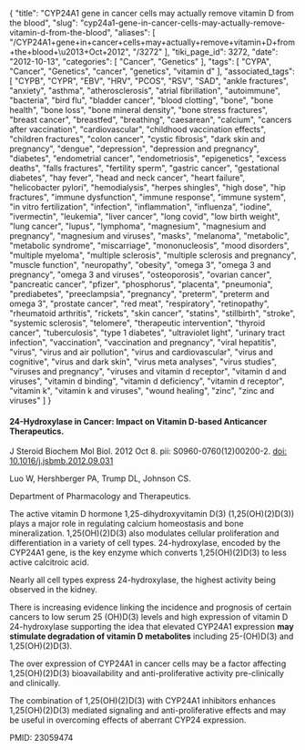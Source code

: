 {
    "title": "CYP24A1 gene in cancer cells may actually remove vitamin D from the blood",
    "slug": "cyp24a1-gene-in-cancer-cells-may-actually-remove-vitamin-d-from-the-blood",
    "aliases": [
        "/CYP24A1+gene+in+cancer+cells+may+actually+remove+vitamin+D+from+the+blood+\u2013+Oct+2012",
        "/3272"
    ],
    "tiki_page_id": 3272,
    "date": "2012-10-13",
    "categories": [
        "Cancer",
        "Genetics"
    ],
    "tags": [
        "CYPA",
        "Cancer",
        "Genetics",
        "cancer",
        "genetics",
        "vitamin d"
    ],
    "associated_tags": [
        "CYPB",
        "CYPR",
        "EBV",
        "HRV",
        "PCOS",
        "RSV",
        "SAD",
        "ankle fractures",
        "anxiety",
        "asthma",
        "atherosclerosis",
        "atrial fibrillation",
        "autoimmune",
        "bacteria",
        "bird flu",
        "bladder cancer",
        "blood clotting",
        "bone",
        "bone health",
        "bone loss",
        "bone mineral density",
        "bone stress fractures",
        "breast cancer",
        "breastfed",
        "breathing",
        "caesarean",
        "calcium",
        "cancers after vaccination",
        "cardiovascular",
        "childhood vaccination effects",
        "children fractures",
        "colon cancer",
        "cystic fibrosis",
        "dark skin and pregnancy",
        "dengue",
        "depression",
        "depression and pregnancy",
        "diabetes",
        "endometrial cancer",
        "endometriosis",
        "epigenetics",
        "excess deaths",
        "falls fractures",
        "fertility sperm",
        "gastric cancer",
        "gestational diabetes",
        "hay fever",
        "head and neck cancer",
        "heart failure",
        "helicobacter pylori",
        "hemodialysis",
        "herpes shingles",
        "high dose",
        "hip fractures",
        "immune dysfunction",
        "immune response",
        "immune system",
        "in vitro fertilization",
        "infection",
        "inflammation",
        "influenza",
        "iodine",
        "ivermectin",
        "leukemia",
        "liver cancer",
        "long covid",
        "low birth weight",
        "lung cancer",
        "lupus",
        "lymphoma",
        "magnesium",
        "magnesium and pregnancy",
        "magnesium and viruses",
        "masks",
        "melanoma",
        "metabolic",
        "metabolic syndrome",
        "miscarriage",
        "mononucleosis",
        "mood disorders",
        "multiple myeloma",
        "multiple sclerosis",
        "multiple sclerosis and pregnancy",
        "muscle function",
        "neuropathy",
        "obesity",
        "omega 3",
        "omega 3 and pregnancy",
        "omega 3 and viruses",
        "osteoporosis",
        "ovarian cancer",
        "pancreatic cancer",
        "pfizer",
        "phosphorus",
        "placenta",
        "pneumonia",
        "prediabetes",
        "preeclampsia",
        "pregnancy",
        "preterm",
        "preterm and omega 3",
        "prostate cancer",
        "red meat",
        "respiratory",
        "retinopathy",
        "rheumatoid arthritis",
        "rickets",
        "skin cancer",
        "statins",
        "stillbirth",
        "stroke",
        "systemic sclerosis",
        "telomere",
        "therapeutic intervention",
        "thyroid cancer",
        "tuberculosis",
        "type 1 diabetes",
        "ultraviolet light",
        "urinary tract infection",
        "vaccination",
        "vaccination and pregnancy",
        "viral hepatitis",
        "virus",
        "virus and air pollution",
        "virus and cardiovascular",
        "virus and cognitive",
        "virus and dark skin",
        "virus meta analyses",
        "virus studies",
        "viruses and pregnancy",
        "viruses and vitamin d receptor",
        "vitamin d and viruses",
        "vitamin d binding",
        "vitamin d deficiency",
        "vitamin d receptor",
        "vitamin k",
        "vitamin k and viruses",
        "wound healing",
        "zinc",
        "zinc and viruses"
    ]
}


#### 24-Hydroxylase in Cancer: Impact on Vitamin D-based Anticancer Therapeutics.

J Steroid Biochem Mol Biol. 2012 Oct 8. pii: S0960-0760(12)00200-2. [doi: 10.1016/j.jsbmb.2012.09.031](https://doi.org/10.1016/j.jsbmb.2012.09.031)

Luo W, Hershberger PA, Trump DL, Johnson CS.

Department of Pharmacology and Therapeutics.

The active vitamin D hormone 1,25-dihydroxyvitamin D(3) (1,25(OH)(2)D(3)) plays a major role in regulating calcium homeostasis and bone mineralization. 1,25(OH)(2)D(3) also modulates cellular proliferation and differentiation in a variety of cell types. 24-hydroxylase, encoded by the CYP24A1 gene, is the key enzyme which converts 1,25(OH)(2)D(3) to less active calcitroic acid. 

Nearly all cell types express 24-hydroxylase, the highest activity being observed in the kidney. 

There is increasing evidence linking the incidence and prognosis of certain cancers to low serum 25 (OH)D(3) levels and high expression of vitamin D 24-hydroxylase supporting the idea that elevated CYP24A1 expression  **may stimulate degradation of vitamin D metabolites**  including 25-(OH)D(3) and 1,25(OH)(2)D(3). 

The over expression of CYP24A1 in cancer cells may be a factor affecting 1,25(OH)(2)D(3) bioavailability and anti-proliferative activity pre-clinically and clinically. 

The combination of 1,25(OH)(2)D(3) with CYP24A1 inhibitors enhances 1,25(OH)(2)D(3) mediated signaling and anti-proliferative effects and may be useful in overcoming effects of aberrant CYP24 expression.

PMID: 23059474